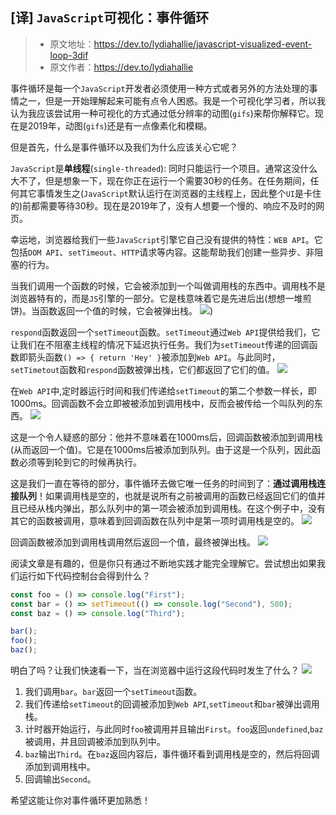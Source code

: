 ## [译] `JavaScript`可视化：事件循环
> * 原文地址：https://dev.to/lydiahallie/javascript-visualized-event-loop-3dif
> * 原文作者：https://dev.to/lydiahallie

事件循环是每一个`JavaScript`开发者必须使用一种方式或者另外的方法处理的事情之一，但是一开始理解起来可能有点令人困惑。我是一个可视化学习者，所以我认为我应该尝试用一种可视化的方式通过低分辨率的动图(`gifs`)来帮你解释它。现在是2019年，动图(`gifs`)还是有一点像素化和模糊。

但是首先，什么是事件循环以及我们为什么应该关心它呢？

`JavaScript`是**单线程**(`single-threaded`): 同时只能运行一个项目。通常这没什么大不了，但是想象一下，现在你正在运行一个需要30秒的任务。在任务期间，任何其它事情发生之(`JavaScript`默认运行在浏览器的主线程上，因此整个`UI`是卡住的)前都需要等待30秒。现在是2019年了，没有人想要一个慢的、响应不及时的网页。

幸运地，浏览器给我们一些`JavaScript`引擎它自己没有提供的特性：`WEB API`。它包括`DOM API`、`setTimeout`、`HTTP`请求等内容。这能帮助我们创建一些异步、非阻塞的行为。

当我们调用一个函数的时候，它会被添加到一个叫做调用栈的东西中。调用栈不是浏览器特有的，而是`JS`引擎的一部分。它是栈意味着它是先进后出(想想一堆煎饼)。当函数返回一个值的时候，它会被弹出栈。
![](https://res.cloudinary.com/practicaldev/image/fetch/s--44yasyNX--/c_limit%2Cf_auto%2Cfl_progressive%2Cq_66%2Cw_880/https://devtolydiahallie.s3-us-west-1.amazonaws.com/gid1.6.gif))

`respond`函数返回一个`setTimeout`函数。`setTimeout`通过`Web API`提供给我们，它让我们在不阻塞主线程的情况下延迟执行任务。我们为`setTimeout`传递的回调函数即箭头函数`() => { return 'Hey' }`被添加到`Web API`。与此同时，`setTimetout`函数和`respond`函数被弹出栈，它们都返回了它们的值。
![](https://res.cloudinary.com/practicaldev/image/fetch/s--d_n4m4HH--/c_limit%2Cf_auto%2Cfl_progressive%2Cq_66%2Cw_880/https://devtolydiahallie.s3-us-west-1.amazonaws.com/gif2.1.gif)

在`Web API`中,定时器运行时间和我们传递给`setTimeout`的第二个参数一样长，即1000ms。回调函数不会立即被被添加到调用栈中，反而会被传给一个叫队列的东西。
![](https://res.cloudinary.com/practicaldev/image/fetch/s--MewGMdte--/c_limit%2Cf_auto%2Cfl_progressive%2Cq_66%2Cw_880/https://devtolydiahallie.s3-us-west-1.amazonaws.com/gif3.1.gif)

这是一个令人疑惑的部分：他并不意味着在1000ms后，回调函数被添加到调用栈(从而返回一个值)。它是在1000ms后被添加到队列。由于这是一个队列，因此函数必须等到轮到它的时候再执行。

这是我们一直在等待的部分，事件循环去做它唯一任务的时间到了：**通过调用栈连接队列**！如果调用栈是空的，也就是说所有之前被调用的函数已经返回它们的值并且已经从栈内弹出，那么队列中的第一项会被添加到调用栈。在这个例子中，没有其它的函数被调用，意味着到回调函数在队列中是第一项时调用栈是空的。
![](https://res.cloudinary.com/practicaldev/image/fetch/s--b2BtLfdz--/c_limit%2Cf_auto%2Cfl_progressive%2Cq_66%2Cw_880/https://devtolydiahallie.s3-us-west-1.amazonaws.com/gif4.gif)

回调函数被添加到调用栈调用然后返回一个值，最终被弹出栈。
![](https://res.cloudinary.com/practicaldev/image/fetch/s--NYOknEYi--/c_limit%2Cf_auto%2Cfl_progressive%2Cq_66%2Cw_880/https://devtolydiahallie.s3-us-west-1.amazonaws.com/gif5.gif)

阅读文章是有趣的，但是你只有通过不断地实践才能完全理解它。尝试想出如果我们运行如下代码控制台会得到什么？
```javascript
const foo = () => console.log("First");
const bar = () => setTimeout(() => console.log("Second"), 500);
const baz = () => console.log("Third");

bar();
foo();
baz();
```

明白了吗？让我们快速看一下，当在浏览器中运行这段代码时发生了什么？
![](https://res.cloudinary.com/practicaldev/image/fetch/s--BLtCLQcd--/c_limit%2Cf_auto%2Cfl_progressive%2Cq_66%2Cw_880/https://devtolydiahallie.s3-us-west-1.amazonaws.com/gif14.1.gif)

1. 我们调用`bar`。`bar`返回一个`setTimeout`函数。
2. 我们传递给`setTimeout`的回调被添加到`Web API`,`setTimeout`和`bar`被弹出调用栈。
3. 计时器开始运行，与此同时`foo`被调用并且输出`First`。`foo`返回`undefined`,`baz`被调用，并且回调被添加到队列中。
4. `baz`输出`Third`。在`baz`返回内容后，事件循环看到调用栈是空的，然后将回调添加到调用栈中。
5. 回调输出`Second`。

希望这能让你对事件循环更加熟悉！
